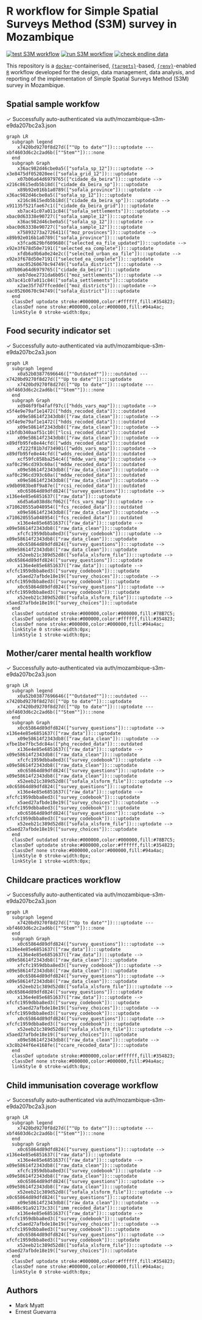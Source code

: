 
<!-- README.md is generated from README.Rmd. Please edit that file -->

# R workflow for Simple Spatial Surveys Method (S3M) survey in Mozambique

<!-- badges: start -->

[![test S3M
workflow](https://github.com/katilingban/mozambique_s3m/actions/workflows/test-s3m-workflow.yaml/badge.svg)](https://github.com/katilingban/mozambique_s3m/actions/workflows/test-s3m-workflow.yaml)
[![run S3M
workflow](https://github.com/katilingban/mozambique_s3m/actions/workflows/run-s3m-workflow.yaml/badge.svg)](https://github.com/katilingban/mozambique_s3m/actions/workflows/run-s3m-workflow.yaml)
[![check endline
data](https://github.com/katilingban/mozambique-s3m/actions/workflows/check-s3m-data.yaml/badge.svg)](https://github.com/katilingban/mozambique-s3m/actions/workflows/check-s3m-data.yaml)
<!-- badges: end -->

This repository is a
[`docker`](https://www.docker.com/get-started)-containerised,
[`{targets}`](https://docs.ropensci.org/targets/)-based,
[`{renv}`](https://rstudio.github.io/renv/articles/renv.html)-enabled
[`R`](https://cran.r-project.org/) workflow developed for the design,
data management, data analysis, and reporting of the implementation of
Simple Spatial Surveys Method (S3M) survey in Mozambique.

## Spatial sample workfow

✓ Successfully auto-authenticated via
auth/mozambique-s3m-e9da207bc2a3.json

``` mermaid
graph LR
  subgraph legend
    x7420bd9270f8d27d([""Up to date""]):::uptodate --- xbf4603d6c2c2ad6b([""Stem""]):::none
  end
  subgraph Graph
    x36ac982d46cbe0a5(["sofala_sp_12"]):::uptodate --> x3e8475df052020ee(["sofala_grid_12"]):::uptodate
    x07b06a64d6979765(["cidade_da_beira"]):::uptodate --> x216c8615edb5b18d(["cidade_da_beira_sp"]):::uptodate
    x89b92e016b1a0789(["sofala_province"]):::uptodate --> x36ac982d46cbe0a5(["sofala_sp_12"]):::uptodate
    x216c8615edb5b18d(["cidade_da_beira_sp"]):::uptodate --> x91135f521fae67c1(["cidade_da_beira_grid"]):::uptodate
    xb7ac41c07a011c84(["sofala_settlements"]):::uptodate --> xbac0d63338e90727(["sofala_sample_12"]):::uptodate
    x36ac982d46cbe0a5(["sofala_sp_12"]):::uptodate --> xbac0d63338e90727(["sofala_sample_12"]):::uptodate
    x75893273a2726411(["moz_provinces"]):::uptodate --> x89b92e016b1a0789(["sofala_province"]):::uptodate
    x3fcad629bf609680(["selected_ea_file_updated"]):::uptodate --> x92e3f678d50e7191(["selected_ea_complete"]):::uptodate
    xfdb6a9b6a0e24e2c(["selected_urban_ea_file"]):::uptodate --> x92e3f678d50e7191(["selected_ea_complete"]):::uptodate
    xac05260670c94749(["sofala_district"]):::uptodate --> x07b06a64d6979765(["cidade_da_beira"]):::uptodate
    xeb7dee2731da6b05(["moz_settlements"]):::uptodate --> xb7ac41c07a011c84(["sofala_settlements"]):::uptodate
    x2ae35f7d7ffcedde(["moz_districts"]):::uptodate --> xac05260670c94749(["sofala_district"]):::uptodate
  end
  classDef uptodate stroke:#000000,color:#ffffff,fill:#354823;
  classDef none stroke:#000000,color:#000000,fill:#94a4ac;
  linkStyle 0 stroke-width:0px;
```

## Food security indicator set

✓ Successfully auto-authenticated via
auth/mozambique-s3m-e9da207bc2a3.json

``` mermaid
graph LR
  subgraph legend
    x0a52b03877696646([""Outdated""]):::outdated --- x7420bd9270f8d27d([""Up to date""]):::uptodate
    x7420bd9270f8d27d([""Up to date""]):::uptodate --- xbf4603d6c2c2ad6b([""Stem""]):::none
  end
  subgraph Graph
    xd946f9fb4faff97c(["hdds_vars_map"]):::uptodate --> x5f4e9e79af1e1472(["hdds_recoded_data"]):::outdated
    x09e58614f2343db8(["raw_data_clean"]):::uptodate --> x5f4e9e79af1e1472(["hdds_recoded_data"]):::outdated
    x09e58614f2343db8(["raw_data_clean"]):::uptodate --> x1bfdb340aaf51c10(["lcsi_recoded_data"]):::outdated
    x09e58614f2343db8(["raw_data_clean"]):::uptodate --> x89dfb95fe8e44cfd(["wdds_recoded_data"]):::outdated
    xf222f81b7d734901(["wdds_vars_map"]):::uptodate --> x89dfb95fe8e44cfd(["wdds_recoded_data"]):::outdated
    xcf59fc858ba254c4(["mddw_vars_map"]):::uptodate --> xaf0c296cd393c60a(["mddw_recoded_data"]):::outdated
    x09e58614f2343db8(["raw_data_clean"]):::uptodate --> xaf0c296cd393c60a(["mddw_recoded_data"]):::outdated
    x09e58614f2343db8(["raw_data_clean"]):::uptodate --> x9db0983be8f9a87e(["rcsi_recoded_data"]):::outdated
    x0c65864d89dfd824(["survey_questions"]):::uptodate --> x136e4e85e6851637(["raw_data"]):::uptodate
    x6d5a6a038d8cf062(["fcs_vars_map"]):::uptodate --> x710620555a048954(["fcs_recoded_data"]):::outdated
    x09e58614f2343db8(["raw_data_clean"]):::uptodate --> x710620555a048954(["fcs_recoded_data"]):::outdated
    x136e4e85e6851637(["raw_data"]):::uptodate --> x09e58614f2343db8(["raw_data_clean"]):::uptodate
    xfcfc1959dbba8ed3(["survey_codebook"]):::uptodate --> x09e58614f2343db8(["raw_data_clean"]):::uptodate
    x0c65864d89dfd824(["survey_questions"]):::uptodate --> x09e58614f2343db8(["raw_data_clean"]):::uptodate
    x52eeb21c389d52d8(["sofala_xlsform_file"]):::uptodate --> x0c65864d89dfd824(["survey_questions"]):::uptodate
    x136e4e85e6851637(["raw_data"]):::uptodate --> xfcfc1959dbba8ed3(["survey_codebook"]):::uptodate
    x5aed27afbde18e19(["survey_choices"]):::uptodate --> xfcfc1959dbba8ed3(["survey_codebook"]):::uptodate
    x0c65864d89dfd824(["survey_questions"]):::uptodate --> xfcfc1959dbba8ed3(["survey_codebook"]):::uptodate
    x52eeb21c389d52d8(["sofala_xlsform_file"]):::uptodate --> x5aed27afbde18e19(["survey_choices"]):::uptodate
  end
  classDef outdated stroke:#000000,color:#000000,fill:#78B7C5;
  classDef uptodate stroke:#000000,color:#ffffff,fill:#354823;
  classDef none stroke:#000000,color:#000000,fill:#94a4ac;
  linkStyle 0 stroke-width:0px;
  linkStyle 1 stroke-width:0px;
```

## Mother/carer mental health workflow

✓ Successfully auto-authenticated via
auth/mozambique-s3m-e9da207bc2a3.json

``` mermaid
graph LR
  subgraph legend
    x0a52b03877696646([""Outdated""]):::outdated --- x7420bd9270f8d27d([""Up to date""]):::uptodate
    x7420bd9270f8d27d([""Up to date""]):::uptodate --- xbf4603d6c2c2ad6b([""Stem""]):::none
  end
  subgraph Graph
    x0c65864d89dfd824(["survey_questions"]):::uptodate --> x136e4e85e6851637(["raw_data"]):::uptodate
    x09e58614f2343db8(["raw_data_clean"]):::uptodate --> xfbe1be7fbc5dc84a(["phq_recoded_data"]):::outdated
    x136e4e85e6851637(["raw_data"]):::uptodate --> x09e58614f2343db8(["raw_data_clean"]):::uptodate
    xfcfc1959dbba8ed3(["survey_codebook"]):::uptodate --> x09e58614f2343db8(["raw_data_clean"]):::uptodate
    x0c65864d89dfd824(["survey_questions"]):::uptodate --> x09e58614f2343db8(["raw_data_clean"]):::uptodate
    x52eeb21c389d52d8(["sofala_xlsform_file"]):::uptodate --> x0c65864d89dfd824(["survey_questions"]):::uptodate
    x136e4e85e6851637(["raw_data"]):::uptodate --> xfcfc1959dbba8ed3(["survey_codebook"]):::uptodate
    x5aed27afbde18e19(["survey_choices"]):::uptodate --> xfcfc1959dbba8ed3(["survey_codebook"]):::uptodate
    x0c65864d89dfd824(["survey_questions"]):::uptodate --> xfcfc1959dbba8ed3(["survey_codebook"]):::uptodate
    x52eeb21c389d52d8(["sofala_xlsform_file"]):::uptodate --> x5aed27afbde18e19(["survey_choices"]):::uptodate
  end
  classDef outdated stroke:#000000,color:#000000,fill:#78B7C5;
  classDef uptodate stroke:#000000,color:#ffffff,fill:#354823;
  classDef none stroke:#000000,color:#000000,fill:#94a4ac;
  linkStyle 0 stroke-width:0px;
  linkStyle 1 stroke-width:0px;
```

## Childcare practices workflow

✓ Successfully auto-authenticated via
auth/mozambique-s3m-e9da207bc2a3.json

``` mermaid
graph LR
  subgraph legend
    x7420bd9270f8d27d([""Up to date""]):::uptodate --- xbf4603d6c2c2ad6b([""Stem""]):::none
  end
  subgraph Graph
    x0c65864d89dfd824(["survey_questions"]):::uptodate --> x136e4e85e6851637(["raw_data"]):::uptodate
    x136e4e85e6851637(["raw_data"]):::uptodate --> x09e58614f2343db8(["raw_data_clean"]):::uptodate
    xfcfc1959dbba8ed3(["survey_codebook"]):::uptodate --> x09e58614f2343db8(["raw_data_clean"]):::uptodate
    x0c65864d89dfd824(["survey_questions"]):::uptodate --> x09e58614f2343db8(["raw_data_clean"]):::uptodate
    x52eeb21c389d52d8(["sofala_xlsform_file"]):::uptodate --> x0c65864d89dfd824(["survey_questions"]):::uptodate
    x136e4e85e6851637(["raw_data"]):::uptodate --> xfcfc1959dbba8ed3(["survey_codebook"]):::uptodate
    x5aed27afbde18e19(["survey_choices"]):::uptodate --> xfcfc1959dbba8ed3(["survey_codebook"]):::uptodate
    x0c65864d89dfd824(["survey_questions"]):::uptodate --> xfcfc1959dbba8ed3(["survey_codebook"]):::uptodate
    x52eeb21c389d52d8(["sofala_xlsform_file"]):::uptodate --> x5aed27afbde18e19(["survey_choices"]):::uptodate
    x09e58614f2343db8(["raw_data_clean"]):::uptodate --> x3c8b244f6e4168fe(["ccare_recoded_data"]):::uptodate
  end
  classDef uptodate stroke:#000000,color:#ffffff,fill:#354823;
  classDef none stroke:#000000,color:#000000,fill:#94a4ac;
  linkStyle 0 stroke-width:0px;
```

## Child immunisation coverage workflow

✓ Successfully auto-authenticated via
auth/mozambique-s3m-e9da207bc2a3.json

``` mermaid
graph LR
  subgraph legend
    x7420bd9270f8d27d([""Up to date""]):::uptodate --- xbf4603d6c2c2ad6b([""Stem""]):::none
  end
  subgraph Graph
    x0c65864d89dfd824(["survey_questions"]):::uptodate --> x136e4e85e6851637(["raw_data"]):::uptodate
    x136e4e85e6851637(["raw_data"]):::uptodate --> x09e58614f2343db8(["raw_data_clean"]):::uptodate
    xfcfc1959dbba8ed3(["survey_codebook"]):::uptodate --> x09e58614f2343db8(["raw_data_clean"]):::uptodate
    x0c65864d89dfd824(["survey_questions"]):::uptodate --> x09e58614f2343db8(["raw_data_clean"]):::uptodate
    x52eeb21c389d52d8(["sofala_xlsform_file"]):::uptodate --> x0c65864d89dfd824(["survey_questions"]):::uptodate
    x09e58614f2343db8(["raw_data_clean"]):::uptodate --> x4886c91a92173c33(["imm_recoded_data"]):::uptodate
    x136e4e85e6851637(["raw_data"]):::uptodate --> xfcfc1959dbba8ed3(["survey_codebook"]):::uptodate
    x5aed27afbde18e19(["survey_choices"]):::uptodate --> xfcfc1959dbba8ed3(["survey_codebook"]):::uptodate
    x0c65864d89dfd824(["survey_questions"]):::uptodate --> xfcfc1959dbba8ed3(["survey_codebook"]):::uptodate
    x52eeb21c389d52d8(["sofala_xlsform_file"]):::uptodate --> x5aed27afbde18e19(["survey_choices"]):::uptodate
  end
  classDef uptodate stroke:#000000,color:#ffffff,fill:#354823;
  classDef none stroke:#000000,color:#000000,fill:#94a4ac;
  linkStyle 0 stroke-width:0px;
```

## Authors

-   Mark Myatt
-   Ernest Guevarra

